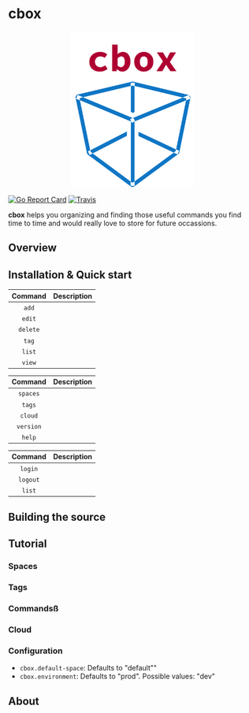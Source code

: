 # cbox

<div align="center"><img src="https://raw.githubusercontent.com/dpecos/cbox/master/docs/cbox.png"  width="250px"></div>


[![Go Report Card](https://goreportcard.com/badge/github.com/dpecos/cbox)](https://goreportcard.com/report/github.com/dpecos/cbox)
[![Travis](https://travis-ci.org/dpecos/cbox.svg?branch=master)](https://travis-ci.org/dpecos/cbox)

**cbox** helps you organizing and finding those useful commands you find time to time and would really love to store for future occassions.

## Overview
 
## Installation & Quick start

| Command    | Description |
|:----------:|-------------|
| `add` | |
| `edit` | |
| `delete` | |
| `tag` | |
| `list` | |
| `view` | |

| Command    | Description |
|:----------:|-------------|
| `spaces` | |
| `tags` | |
| `cloud` | |
| `version` | |
| `help` | |

| Command    | Description |
|:----------:|-------------|
| `login` | |
| `logout` | |
| `list` | |

## Building the source

## Tutorial

### Spaces

### Tags

### Commandsß

### Cloud

### Configuration

* `cbox.default-space`: Defaults to "default""
* `cbox.environment`: Defaults to "prod". Possible values: "dev"

## About